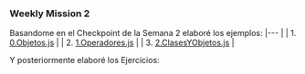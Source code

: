 ### Weekly Mission 2
Basandome en el Checkpoint de la Semana 2 elaboré los ejemplos:
|--- |
| 1. [0.Objetos.js](https://github.com/DanielPulidoE/playbook/blob/main/weekly_mission_2/ejerciciosSemana_2/0.Objetos.js) |
| 2. [1.Operadores.js](https://github.com/DanielPulidoE/playbook/blob/main/weekly_mission_2/ejerciciosSemana_2/1.Operadores.js) |
| 3. [2.ClasesYObjetos.js](https://github.com/DanielPulidoE/playbook/blob/main/weekly_mission_2/ejerciciosSemana_2/2.Clases_y_Objetos.js) |

Y posteriormente elaboré los Ejercicios:
